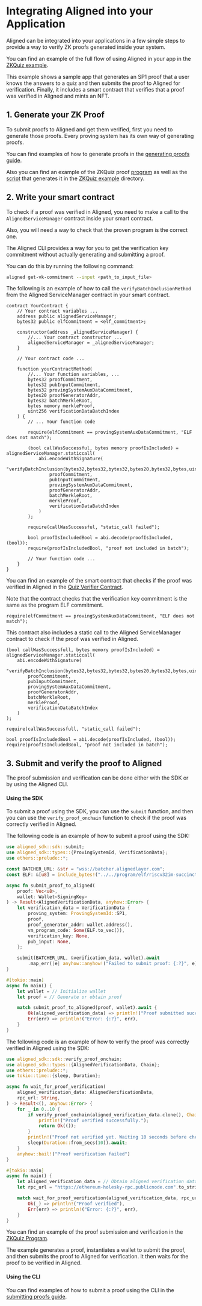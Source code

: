 # Integrating Aligned into your Application

Aligned can be integrated into your applications in a few simple steps to provide a way to verify ZK proofs generated inside your system.

You can find an example of the full flow of using Aligned in your app in the [ZKQuiz example](../../examples/zkquiz).

This example shows a sample app that generates an SP1 proof that a user knows the answers to a quiz and then submits the proof to Aligned for verification. Finally, it includes a smart contract that verifies that a proof was verified in Aligned and mints an NFT.

## 1. Generate your ZK Proof

To submit proofs to Aligned and get them verified, first you need to generate those proofs. Every proving system has its own way of generating proofs.

You can find examples of how to generate proofs in the [generating proofs guide](3_generating_proofs.md).

Also you can find an example of the ZKQuiz proof [program](../../examples/zkquiz/quiz/program/src/main.rs) as well as the [script](../../examples/zkquiz/quiz/script/src/main.rs) that generates it in the [ZKQuiz example](../../examples/zkquiz) directory.

## 2. Write your smart contract

To check if a proof was verified in Aligned, you need to make a call to the `AlignedServiceManager` contract inside your smart contract.

Also, you will need a way to check that the proven program is the correct one.

The Aligned CLI provides a way for you to get the verification key commitment without actually generating and submitting a proof.

You can do this by running the following command:

```bash
aligned get-vk-commitment --input <path_to_input_file>
```

The following is an example of how to call the `verifyBatchInclusionMethod` from the Aligned ServiceManager contract in your smart contract.

```solidity
contract YourContract {
    // Your contract variables ...
    address public alignedServiceManager;
    bytes32 public elfCommitment = <elf_commitment>;

    constructor(address _alignedServiceManager) {
        //... Your contract constructor ...
        alignedServiceManager = _alignedServiceManager;
    }
    
    // Your contract code ...
    
    function yourContractMethod(
        //... Your function variables, ...
        bytes32 proofCommitment,
        bytes32 pubInputCommitment,
        bytes32 provingSystemAuxDataCommitment,
        bytes20 proofGeneratorAddr,
        bytes32 batchMerkleRoot,
        bytes memory merkleProof,
        uint256 verificationDataBatchIndex
    ) {
        // ... Your function code
        
        require(elfCommitment == provingSystemAuxDataCommitment, "ELF does not match");
        
        (bool callWasSuccessful, bytes memory proofIsIncluded) = alignedServiceManager.staticcall(
            abi.encodeWithSignature(
                "verifyBatchInclusion(bytes32,bytes32,bytes32,bytes20,bytes32,bytes,uint256)",
                proofCommitment,
                pubInputCommitment,
                provingSystemAuxDataCommitment,
                proofGeneratorAddr,
                batchMerkleRoot,
                merkleProof,
                verificationDataBatchIndex
            )
        );

        require(callWasSuccessful, "static_call failed");
        
        bool proofIsIncludedBool = abi.decode(proofIsIncluded, (bool));
        require(proofIsIncludedBool, "proof not included in batch");
        
        // Your function code ...
    }
}
```

You can find an example of the smart contract that checks if the proof was verified in Aligned in the [Quiz Verifier Contract](../../examples/zkquiz/contracts/src/VerifierContract.sol).

Note that the contract checks that the verification key commitment is the same as the program ELF commitment.

```solidity
require(elfCommitment == provingSystemAuxDataCommitment, "ELF does not match");
```

This contract also includes a static call to the Aligned ServiceManager contract to check if the proof was verified in Aligned.

```solidity
(bool callWasSuccessfull, bytes memory proofIsIncluded) = alignedServiceManager.staticcall(
    abi.encodeWithSignature(
        "verifyBatchInclusion(bytes32,bytes32,bytes32,bytes20,bytes32,bytes,uint256)",
        proofCommitment,
        pubInputCommitment,
        provingSystemAuxDataCommitment,
        proofGeneratorAddr,
        batchMerkleRoot,
        merkleProof,
        verificationDataBatchIndex
    )
);

require(callWasSuccessfull, "static_call failed");

bool proofIsIncludedBool = abi.decode(proofIsIncluded, (bool));
require(proofIsIncludedBool, "proof not included in batch");
```

## 3. Submit and verify the proof to Aligned

The proof submission and verification can be done either with the SDK or by using the Aligned CLI.

#### Using the SDK

To submit a proof using the SDK, you can use the `submit` function, and then you can use the `verify_proof_onchain` function to check if the proof was correctly verified in Aligned.

The following code is an example of how to submit a proof using the SDK:

```rust
use aligned_sdk::sdk::submit;
use aligned_sdk::types::{ProvingSystemId, VerificationData};
use ethers::prelude::*;

const BATCHER_URL: &str = "wss://batcher.alignedlayer.com";
const ELF: &[u8] = include_bytes!("../../program/elf/riscv32im-succinct-zkvm-elf");

async fn submit_proof_to_aligned(
    proof: Vec<u8>,
    wallet: Wallet<SigningKey>
) -> Result<AlignedVerificationData, anyhow::Error> {
    let verification_data = VerificationData {
        proving_system: ProvingSystemId::SP1,
        proof,
        proof_generator_addr: wallet.address(),
        vm_program_code: Some(ELF.to_vec()),
        verification_key: None,
        pub_input: None,
    };

    submit(BATCHER_URL, &verification_data, wallet).await
        .map_err(|e| anyhow::anyhow!("Failed to submit proof: {:?}", e))
}

#[tokio::main]
async fn main() {
    let wallet = // Initialize wallet
    let proof = // Generate or obtain proof

    match submit_proof_to_aligned(proof, wallet).await {
        Ok(aligned_verification_data) => println!("Proof submitted successfully"),
        Err(err) => println!("Error: {:?}", err),
    }
}
```

The following code is an example of how to verify the proof was correctly verified in Aligned using the SDK:

```rust
use aligned_sdk::sdk::verify_proof_onchain;
use aligned_sdk::types::{AlignedVerificationData, Chain};
use ethers::prelude::*;
use tokio::time::{sleep, Duration};

async fn wait_for_proof_verification(
    aligned_verification_data: AlignedVerificationData,
    rpc_url: String,
) -> Result<(), anyhow::Error> {
    for _ in 0..10 {
        if verify_proof_onchain(aligned_verification_data.clone(), Chain::Holesky, rpc_url.as_str()).await.is_ok_and(|r| r) {
            println!("Proof verified successfully.");
            return Ok(());
        }
        println!("Proof not verified yet. Waiting 10 seconds before checking again...");
        sleep(Duration::from_secs(10)).await;
    }
    anyhow::bail!("Proof verification failed")
}

#[tokio::main]
async fn main() {
    let aligned_verification_data = // Obtain aligned verification data
    let rpc_url = "https://ethereum-holesky-rpc.publicnode.com".to_string();

    match wait_for_proof_verification(aligned_verification_data, rpc_url).await {
        Ok(_) => println!("Proof verified"),
        Err(err) => println!("Error: {:?}", err),
    }
}
```

You can find an example of the proof submission and verification in the [ZKQuiz Program](../../examples/zkquiz/quiz/script/src/main.rs).

The example generates a proof, instantiates a wallet to submit the proof, and then submits the proof to Aligned for verification. It then waits for the proof to be verified in Aligned.

#### Using the CLI

You can find examples of how to submit a proof using the CLI in the [submitting proofs guide](0_submitting_proofs.md).
